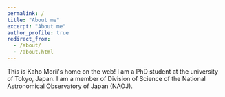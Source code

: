 ```yaml
---
permalink: /
title: "About me"
excerpt: "About me"
author_profile: true
redirect_from: 
  - /about/
  - /about.html
---
```


This is Kaho Morii's home on the web!
I am a PhD student at the university of Tokyo, Japan. 
I am a member of Division of Science of the National Astronomical Observatory of Japan (NAOJ). 
